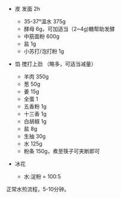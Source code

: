 - 皮 发面 2h
  - 35-37°温水 375g
  - 酵母 6g，可加适当（2~4g)糖帮助发酵
  - 中筋面粉 600g
  - 盐 1g
  - 小苏打/泡打粉 1g
  
- 馅 搅打上劲 （略多，可适当减量）
  - 羊肉 350g
  - 葱 50g
  - 姜 15g
  - 全蛋 1
  - 五香粉 1g
  - 十三香 1g
  - 白胡椒 1g
  - 盐 8g
  - 生抽 30g
  - 水 125g
  - 粉条 150g，煮至筷子可夹断即可

- 冰花
  - 水:淀粉 = 100:5

正常水煎流程，5-10分钟。
